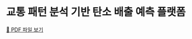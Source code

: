# 교통 패턴 분석 기반 탄소 배출 예측 플랫폼

[📄 PDF 파일 보기](https://raw.githubusercontent.com/mainsprout/mlops-carbon-emission-prediction/info.pdf)

